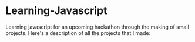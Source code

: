# Learning-Javascript
Learning javascript for an upcoming hackathon through the making of small projects. Here's a description of all the projects that I made:


